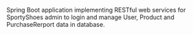 Spring Boot application implementing RESTful web services for SportyShoes admin to login and manage User, Product and PurchaseRerport data in database.
